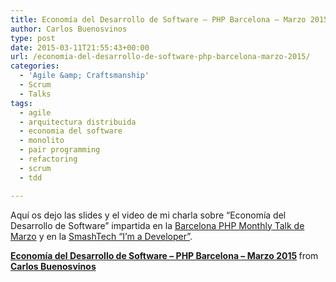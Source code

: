 ```yaml
---
title: Economía del Desarrollo de Software – PHP Barcelona – Marzo 2015
author: Carlos Buenosvinos
type: post
date: 2015-03-11T21:55:43+00:00
url: /economia-del-desarrollo-de-software-php-barcelona-marzo-2015/
categories:
  - 'Agile &amp; Craftsmanship'
  - Scrum
  - Talks
tags:
  - agile
  - arquitectura distribuida
  - economia del software
  - monolito
  - pair programming
  - refactoring
  - scrum
  - tdd

---
```

Aquí os dejo las slides y el video de mi charla sobre &#8220;Economía del Desarrollo de Software&#8221; impartida en la <a href="http://phpbarcelona.org/eventos/php-barcelona-monthly-talks-march-software-economics" target="_blank">Barcelona PHP Monthly Talk de Marzo</a> y en la <a href="http://smash-tech.com/developers/" target="_blank">SmashTech &#8220;I&#8217;m a Developer&#8221;</a>.

<!--more-->





<div style="margin-bottom:5px">
  <strong> <a href="https://www.slideshare.net/carlosbuenosvinos/economa-del-desarrollo-de-software-php-barcelona-marzo-2015" title="Economía del Desarrollo de Software - PHP Barcelona - Marzo 2015" target="_blank">Economía del Desarrollo de Software &#8211; PHP Barcelona &#8211; Marzo 2015</a> </strong> from <strong><a href="http://www.slideshare.net/carlosbuenosvinos" target="_blank">Carlos Buenosvinos</a></strong>
</div>